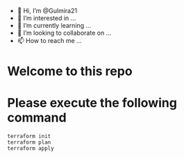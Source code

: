 - 👋 Hi, I’m @Gulmira21
- 👀 I’m interested in ...
- 🌱 I’m currently learning ...
- 💞️ I’m looking to collaborate on ...
- 📫 How to reach me ...

<!---
Gulmira21/Gulmira21 is a ✨ special ✨ repository because its `README.md` (this file) appears on your GitHub profile.
You can click the Preview link to take a look at your changes.
--->
# Welcome to this repo
# Please execute the following command 
```
terraform init 
terraform plan 
terraform apply
```
